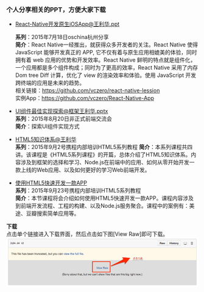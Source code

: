 ### 个人分享相关的PPT，方便大家下载


+ [React-Native开发原生iOSApp@王利华.ppt](https://github.com/vczero/sharePPT/blob/master/2015%E5%B9%B47%E6%9C%8818%E6%97%A5oschina%20%E6%9D%AD%E5%B7%9E%E5%88%86%E4%BA%AB%20React-Native%E5%BC%80%E5%8F%91%E5%8E%9F%E7%94%9FiOSApp%E6%90%BA%E7%A8%8Bvczero.ppt)      

    **系列**：2015年7月18日oschina杭州分享         
    **简介**：React Native一经推出，就获得众多开发者的关注。React Native 使得 JavaScript 能够开发真正的 APP, 它不仅有着与原生应用相媲美的体验，同时拥有着 web 应用的优势和开发效率。React Native 鲜明的特点就是组件化，一个应用都是多个组件构成；同时为了更高的效率，React Native 采用了内存 Dom tree Diff 计算，优化了 view 的渲染效率和体验。使用 JavaScript 开发跨终端的应用是未来的趋势。         
   相关链接：https://github.com/vczero/react-native-lession       
   实例App：https://github.com/vczero/React-Native-App      

+ [UI组件最佳实现探索@框架王利华.pptx](https://github.com/vczero/sharePPT/blob/master/2015%E5%B9%B48%E6%9C%8820%E6%97%A5%E9%9D%9E%E6%AD%A3%E5%BC%8F%E5%89%8D%E7%AB%AF%E4%BA%A4%E6%B5%81%E4%BC%9AUI%E7%BB%84%E4%BB%B6%E6%9C%80%E4%BD%B3%E5%AE%9E%E7%8E%B0%E6%8E%A2%E7%B4%A2%40%E6%A1%86%E6%9E%B6%E7%8E%8B%E5%88%A9%E5%8D%8E.pptx)      
**系列**：2015年8月20日非正式前端交流会        
**简介**：探索UI组件实现方式       

+ [HTML5知识体系@王利华](https://github.com/vczero/sharePPT/blob/master/2015%E5%B9%B49%E6%9C%882%E5%8F%B7%E6%90%BA%E7%A8%8B%E5%86%85%E9%83%A8%E5%9F%B9%E8%AE%ADHTML5%E7%B3%BB%E5%88%97%E6%95%99%E7%A8%8B%E4%B9%8BHTML5%E7%9F%A5%E8%AF%86%E4%BD%93%E7%B3%BB%40%E7%8E%8B%E5%88%A9%E5%8D%8E.pptx)      
**系列**：2015年9月2号携程内部培训HTML5系列教程
**简介**：本系列课程共四讲。该课程是《HTML5系列课程》的开篇，总体介绍了HTML5知识体系。内容涉及到框架的选择和学习、Node.js在前端中的应用、如何从零开始开发一款上线的Web应用、以及如何更好的学习Web前端开发。         

+ [使用HTML5快速开发一款APP]()             
**系列**：2015年9月23号携程内部培训HTML5系列教程         
**简介**：本节课程将会介绍如何使用HTML5快速开发一款APP。课程内容涉及到前端开发流程、工程的构建、以及Node.js服务聚合。课程中的案例有：美途、豆瓣搜索简单应用等。        


**下载**       
点击单个链接进入下载界面，然后点击如下图[View Raw]即可下载。         
![](1.jpg)


    


